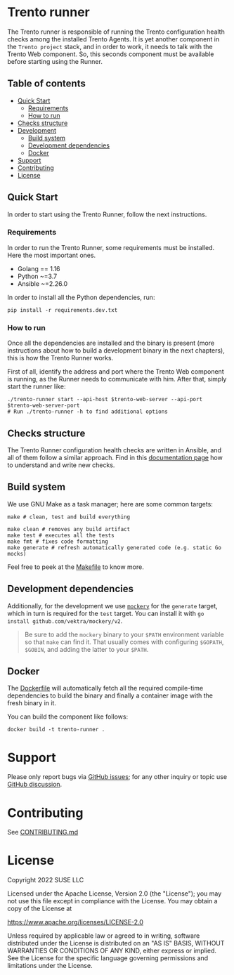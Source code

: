 # Trento runner

The Trento runner is responsible of running the Trento configuration health checks among the installed Trento Agents. It is yet another component in the `Trento project` stack, and in order to work, it needs to talk with the Trento Web component. So, this seconds component must be available before starting using the Runner.

## Table of contents

- [Quick Start](#quick-start)
  - [Requirements](#requirements)
  - [How to run](#how-to-run)
- [Checks structure](#check-structure)
- [Development](#development)
  - [Build system](#build-system)
  - [Development dependencies](#development-dependencies)
  - [Docker](#docker)
- [Support](#support)
- [Contributing](#contributing)
- [License](#license)

## Quick Start

In order to start using the Trento Runner, follow the next instructions.

### Requirements

In order to run the Trento Runner, some requirements must be installed. Here the most important ones.
- Golang == 1.16
- Python ~=3.7
- Ansible ~=2.26.0

In order to install all the Python dependencies, run:

```shell
pip install -r requirements.dev.txt
```

### How to run

Once all the dependencies are installed and the binary is present (more instructions about how to build a development binary in the next chapters), this is how the Trento Runner works.

First of all, identify the address and port where the Trento Web component is running, as the Runner needs to communicate with him. After that, simply start the runner like:

```shell
./trento-runner start --api-host $trento-web-server --api-port $trento-web-server-port
# Run ./trento-runner -h to find additional options
```

## Checks structure

The Trento Runner configuration health checks are written in Ansible, and all of them follow a similar approach.
Find in this [documentation page](docs/runner.md) how to understand and write new checks.

## Build system

We use GNU Make as a task manager; here are some common targets:

```shell
make # clean, test and build everything

make clean # removes any build artifact
make test # executes all the tests
make fmt # fixes code formatting
make generate # refresh automatically generated code (e.g. static Go mocks)
```

Feel free to peek at the [Makefile](Makefile) to know more.

## Development dependencies

Additionally, for the development we use [`mockery`](https://github.com/vektra/mockery) for the `generate` target, which in turn is required for the `test` target.
You can install it with `go install github.com/vektra/mockery/v2`.

> Be sure to add the `mockery` binary to your `$PATH` environment variable so that `make` can find it. That usually comes with configuring `$GOPATH`, `$GOBIN`, and adding the latter to your `$PATH`.

## Docker

The [Dockerfile](Dockerfile) will automatically fetch all the required compile-time dependencies to build
the binary and finally a container image with the fresh binary in it.

You can build the component like follows:

```shell
docker build -t trento-runner .
```

# Support

Please only report bugs via [GitHub issues](https://github.com/trento-project/runner/issues);
for any other inquiry or topic use [GitHub discussion](https://github.com/trento-project/runner/discussions).

# Contributing

See [CONTRIBUTING.md](CONTRIBUTING.md)

# License

Copyright 2022 SUSE LLC

Licensed under the Apache License, Version 2.0 (the "License"); you may not use
this file except in compliance with the License. You may obtain a copy of the
License at

https://www.apache.org/licenses/LICENSE-2.0

Unless required by applicable law or agreed to in writing, software distributed
under the License is distributed on an "AS IS" BASIS, WITHOUT WARRANTIES OR
CONDITIONS OF ANY KIND, either express or implied. See the License for the
specific language governing permissions and limitations under the License.
